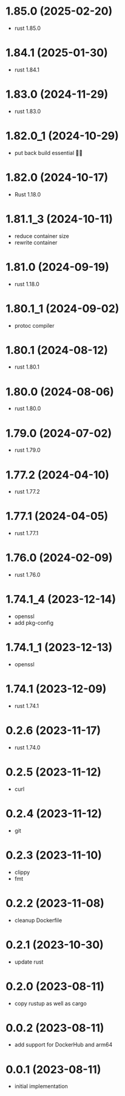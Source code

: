 # 1.85.0 (2025-02-20)

* rust 1.85.0

# 1.84.1 (2025-01-30)

* rust 1.84.1

# 1.83.0 (2024-11-29)

* rust 1.83.0

# 1.82.0_1 (2024-10-29)

* put back build essential 🤷‍♀️

# 1.82.0 (2024-10-17)

* Rust 1.18.0

# 1.81.1_3 (2024-10-11)

* reduce container size
* rewrite container

# 1.81.0 (2024-09-19)

* rust 1.18.0

# 1.80.1_1 (2024-09-02)

* protoc compiler

# 1.80.1 (2024-08-12)

* rust 1.80.1

# 1.80.0 (2024-08-06)

* rust 1.80.0

# 1.79.0 (2024-07-02)

* rust 1.79.0

# 1.77.2 (2024-04-10)

* rust 1.77.2

# 1.77.1 (2024-04-05)

* rust 1.77.1

# 1.76.0 (2024-02-09)

* rust 1.76.0

# 1.74.1_4 (2023-12-14)

* openssl
* add pkg-config

# 1.74.1_1 (2023-12-13)

* openssl

# 1.74.1 (2023-12-09)

* rust 1.74.1

# 0.2.6 (2023-11-17)

* rust 1.74.0

# 0.2.5 (2023-11-12)

* curl

# 0.2.4 (2023-11-12)

* git

# 0.2.3 (2023-11-10)

* clippy 
* fmt

# 0.2.2 (2023-11-08)

* cleanup Dockerfile

# 0.2.1 (2023-10-30)

* update rust

# 0.2.0 (2023-08-11)

* copy rustup as well as cargo

# 0.0.2 (2023-08-11)

* add support for DockerHub and arm64

# 0.0.1 (2023-08-11)

* initial implementation
